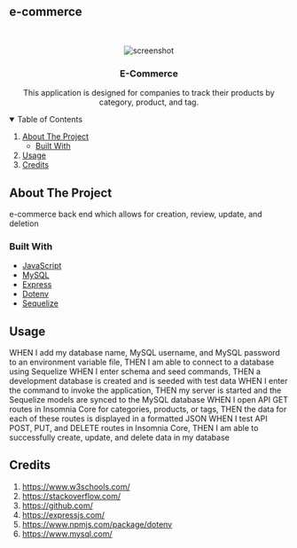 ## e-commerce

<!-- PROJECT LOGO -->
<br />
<p align="center">
    <img src="/assets/img/pagescreencapture.png" alt="screenshot" >

  <h3 align="center">E-Commerce</h3>

  <p align="center">
    This application is designed for companies to track their products by category, product, and tag.
  </p>
</p>

<!-- TABLE OF CONTENTS -->
<details open="open">
  <summary>Table of Contents</summary>
  <ol>
    <li>
      <a href="#about-the-project">About The Project</a>
      <ul>
        <li><a href="#built-with">Built With</a></li>
      </ul>
    </li>
    <li><a href="#usage">Usage</a></li>
    <li><a href="#usage">Credits</a></li>
  </ol>
</details>

<!-- ABOUT THE PROJECT -->

## About The Project

e-commerce back end which allows for creation, review, update, and deletion

### Built With

- [JavaScript](https://www.javascript.com/)
- [MySQL](https://www.mysql.com/)
- [Express](https://expressjs.com/)
- [Dotenv](https://www.npmjs.com/package/dotenv)
- [Sequelize](https://sequelize.org/v3/)

## Usage

WHEN I add my database name, MySQL username, and MySQL password to an environment variable file, THEN I am able to connect to a database using Sequelize
WHEN I enter schema and seed commands, THEN a development database is created and is seeded with test data
WHEN I enter the command to invoke the application, THEN my server is started and the Sequelize models are synced to the MySQL database
WHEN I open API GET routes in Insomnia Core for categories, products, or tags, THEN the data for each of these routes is displayed in a formatted JSON
WHEN I test API POST, PUT, and DELETE routes in Insomnia Core, THEN I am able to successfully create, update, and delete data in my database

## Credits

1. https://www.w3schools.com/
2. https://stackoverflow.com/
3. https://github.com/
4. https://expressjs.com/
5. https://www.npmjs.com/package/dotenv
6. https://www.mysql.com/
